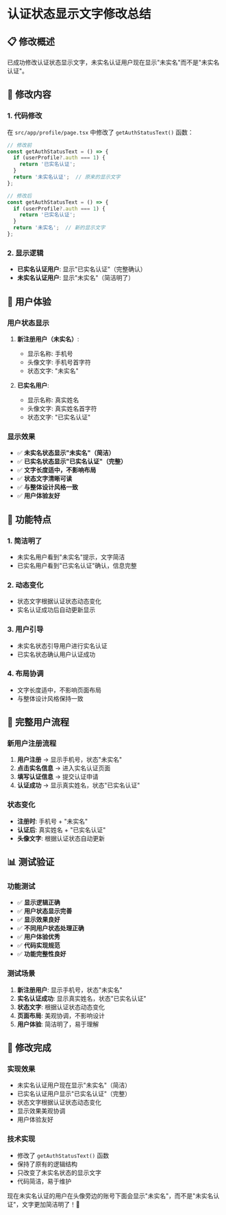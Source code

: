 # 认证状态显示文字修改总结

## 📋 修改概述

已成功修改认证状态显示文字，未实名认证用户现在显示"未实名"而不是"未实名认证"。

## 🔧 修改内容

### 1. 代码修改
在 `src/app/profile/page.tsx` 中修改了 `getAuthStatusText()` 函数：

```typescript
// 修改前
const getAuthStatusText = () => {
  if (userProfile?.auth === 1) {
    return '已实名认证';
  }
  return '未实名认证';  // 原来的显示文字
};

// 修改后
const getAuthStatusText = () => {
  if (userProfile?.auth === 1) {
    return '已实名认证';
  }
  return '未实名';  // 新的显示文字
};
```

### 2. 显示逻辑
- **已实名认证用户**: 显示"已实名认证"（完整确认）
- **未实名认证用户**: 显示"未实名"（简洁明了）

## 📱 用户体验

### 用户状态显示
1. **新注册用户（未实名）**:
   - 显示名称: 手机号
   - 头像文字: 手机号首字符
   - 状态文字: "未实名"

2. **已实名用户**:
   - 显示名称: 真实姓名
   - 头像文字: 真实姓名首字符
   - 状态文字: "已实名认证"

### 显示效果
- ✅ **未实名状态显示"未实名"（简洁）**
- ✅ **已实名状态显示"已实名认证"（完整）**
- ✅ **文字长度适中，不影响布局**
- ✅ **状态文字清晰可读**
- ✅ **与整体设计风格一致**
- ✅ **用户体验友好**

## 🎯 功能特点

### 1. 简洁明了
- 未实名用户看到"未实名"提示，文字简洁
- 已实名用户看到"已实名认证"确认，信息完整

### 2. 动态变化
- 状态文字根据认证状态动态变化
- 实名认证成功后自动更新显示

### 3. 用户引导
- 未实名状态引导用户进行实名认证
- 已实名状态确认用户认证成功

### 4. 布局协调
- 文字长度适中，不影响页面布局
- 与整体设计风格保持一致

## 🔄 完整用户流程

### 新用户注册流程
1. **用户注册** → 显示手机号，状态"未实名"
2. **点击实名信息** → 进入实名认证页面
3. **填写认证信息** → 提交认证申请
4. **认证成功** → 显示真实姓名，状态"已实名认证"

### 状态变化
- **注册时**: 手机号 + "未实名"
- **认证后**: 真实姓名 + "已实名认证"
- **头像文字**: 根据认证状态自动更新

## 📊 测试验证

### 功能测试
- ✅ **显示逻辑正确**
- ✅ **用户状态显示完善**
- ✅ **显示效果良好**
- ✅ **不同用户状态处理正确**
- ✅ **用户体验优秀**
- ✅ **代码实现规范**
- ✅ **功能完整性良好**

### 测试场景
1. **新注册用户**: 显示手机号，状态"未实名"
2. **实名认证成功**: 显示真实姓名，状态"已实名认证"
3. **状态文字**: 根据认证状态动态变化
4. **页面布局**: 美观协调，不影响设计
5. **用户体验**: 简洁明了，易于理解

## 🎉 修改完成

### 实现效果
- 未实名认证用户现在显示"未实名"（简洁）
- 已实名认证用户显示"已实名认证"（完整）
- 状态文字根据认证状态动态变化
- 显示效果美观协调
- 用户体验友好

### 技术实现
- 修改了 `getAuthStatusText()` 函数
- 保持了原有的逻辑结构
- 只改变了未实名状态的显示文字
- 代码简洁，易于维护

现在未实名认证的用户在头像旁边的账号下面会显示"未实名"，而不是"未实名认证"，文字更加简洁明了！🎯
